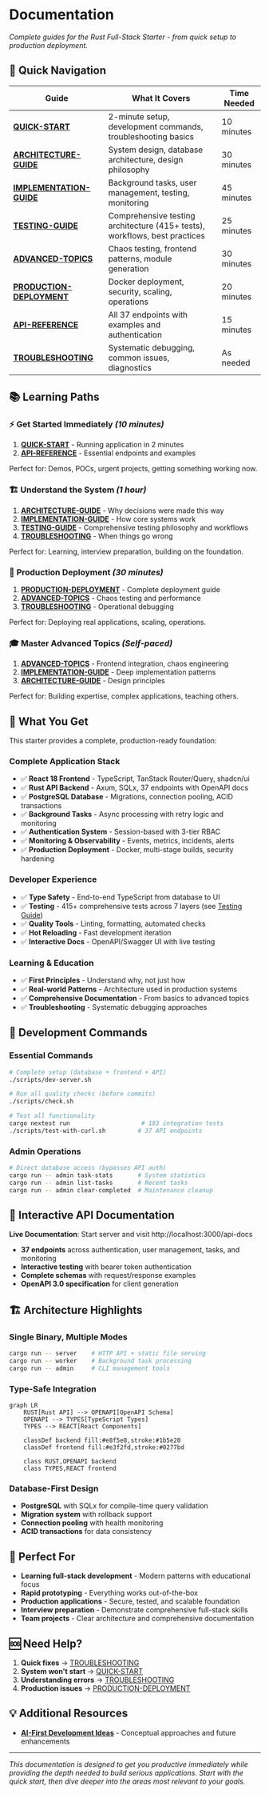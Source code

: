 # Documentation

*Complete guides for the Rust Full-Stack Starter - from quick setup to production deployment.*

## 🚀 Quick Navigation

| Guide | What It Covers | Time Needed |
|-------|---------------|-------------|
| **[QUICK-START](QUICK-START.md)** | 2-minute setup, development commands, troubleshooting basics | 10 minutes |
| **[ARCHITECTURE-GUIDE](ARCHITECTURE-GUIDE.md)** | System design, database architecture, design philosophy | 30 minutes |
| **[IMPLEMENTATION-GUIDE](IMPLEMENTATION-GUIDE.md)** | Background tasks, user management, testing, monitoring | 45 minutes |
| **[TESTING-GUIDE](TESTING-GUIDE.md)** | Comprehensive testing architecture (415+ tests), workflows, best practices | 25 minutes |
| **[ADVANCED-TOPICS](ADVANCED-TOPICS.md)** | Chaos testing, frontend patterns, module generation | 30 minutes |
| **[PRODUCTION-DEPLOYMENT](PRODUCTION-DEPLOYMENT.md)** | Docker deployment, security, scaling, operations | 20 minutes |
| **[API-REFERENCE](API-REFERENCE.md)** | All 37 endpoints with examples and authentication | 15 minutes |
| **[TROUBLESHOOTING](TROUBLESHOOTING.md)** | Systematic debugging, common issues, diagnostics | As needed |

## 📚 Learning Paths

### ⚡ **Get Started Immediately** *(10 minutes)*
1. **[QUICK-START](QUICK-START.md)** - Running application in 2 minutes
2. **[API-REFERENCE](API-REFERENCE.md)** - Essential endpoints and examples

Perfect for: Demos, POCs, urgent projects, getting something working now.

### 🏗️ **Understand the System** *(1 hour)*
1. **[ARCHITECTURE-GUIDE](ARCHITECTURE-GUIDE.md)** - Why decisions were made this way
2. **[IMPLEMENTATION-GUIDE](IMPLEMENTATION-GUIDE.md)** - How core systems work
3. **[TESTING-GUIDE](TESTING-GUIDE.md)** - Comprehensive testing philosophy and workflows
4. **[TROUBLESHOOTING](TROUBLESHOOTING.md)** - When things go wrong

Perfect for: Learning, interview preparation, building on the foundation.

### 🚀 **Production Deployment** *(30 minutes)*
1. **[PRODUCTION-DEPLOYMENT](PRODUCTION-DEPLOYMENT.md)** - Complete deployment guide
2. **[ADVANCED-TOPICS](ADVANCED-TOPICS.md)** - Chaos testing and performance
3. **[TROUBLESHOOTING](TROUBLESHOOTING.md)** - Operational debugging

Perfect for: Deploying real applications, scaling, operations.

### 🎓 **Master Advanced Topics** *(Self-paced)*
1. **[ADVANCED-TOPICS](ADVANCED-TOPICS.md)** - Frontend integration, chaos engineering
2. **[IMPLEMENTATION-GUIDE](IMPLEMENTATION-GUIDE.md)** - Deep implementation patterns
3. **[ARCHITECTURE-GUIDE](ARCHITECTURE-GUIDE.md)** - Design principles

Perfect for: Building expertise, complex applications, teaching others.

## 🎯 What You Get

This starter provides a complete, production-ready foundation:

### **Complete Application Stack**
- ✅ **React 18 Frontend** - TypeScript, TanStack Router/Query, shadcn/ui
- ✅ **Rust API Backend** - Axum, SQLx, 37 endpoints with OpenAPI docs
- ✅ **PostgreSQL Database** - Migrations, connection pooling, ACID transactions
- ✅ **Background Tasks** - Async processing with retry logic and monitoring
- ✅ **Authentication System** - Session-based with 3-tier RBAC
- ✅ **Monitoring & Observability** - Events, metrics, incidents, alerts
- ✅ **Production Deployment** - Docker, multi-stage builds, security hardening

### **Developer Experience**
- ✅ **Type Safety** - End-to-end TypeScript from database to UI
- ✅ **Testing** - 415+ comprehensive tests across 7 layers (see [Testing Guide](TESTING-GUIDE.md))
- ✅ **Quality Tools** - Linting, formatting, automated checks
- ✅ **Hot Reloading** - Fast development iteration
- ✅ **Interactive Docs** - OpenAPI/Swagger UI with live testing

### **Learning & Education**
- ✅ **First Principles** - Understand why, not just how
- ✅ **Real-world Patterns** - Architecture used in production systems
- ✅ **Comprehensive Documentation** - From basics to advanced topics
- ✅ **Troubleshooting** - Systematic debugging approaches

## 🔧 Development Commands

### Essential Commands
```bash
# Complete setup (database + frontend + API)
./scripts/dev-server.sh

# Run all quality checks (before commits)
./scripts/check.sh

# Test all functionality
cargo nextest run                    # 183 integration tests
./scripts/test-with-curl.sh         # 37 API endpoints
```

### Admin Operations
```bash
# Direct database access (bypasses API auth)
cargo run -- admin task-stats       # System statistics  
cargo run -- admin list-tasks       # Recent tasks
cargo run -- admin clear-completed  # Maintenance cleanup
```

## 📖 Interactive API Documentation

**Live Documentation**: Start server and visit http://localhost:3000/api-docs

- **37 endpoints** across authentication, user management, tasks, and monitoring
- **Interactive testing** with bearer token authentication
- **Complete schemas** with request/response examples
- **OpenAPI 3.0 specification** for client generation

## 🏗️ Architecture Highlights

### Single Binary, Multiple Modes
```bash
cargo run -- server    # HTTP API + static file serving
cargo run -- worker    # Background task processing  
cargo run -- admin     # CLI management tools
```

### Type-Safe Integration
```mermaid
graph LR
    RUST[Rust API] --> OPENAPI[OpenAPI Schema]
    OPENAPI --> TYPES[TypeScript Types]
    TYPES --> REACT[React Components]
    
    classDef backend fill:#e8f5e8,stroke:#1b5e20
    classDef frontend fill:#e3f2fd,stroke:#0277bd
    
    class RUST,OPENAPI backend
    class TYPES,REACT frontend
```

### Database-First Design
- **PostgreSQL** with SQLx for compile-time query validation
- **Migration system** with rollback support
- **Connection pooling** with health monitoring
- **ACID transactions** for data consistency

## 🎯 Perfect For

- **Learning full-stack development** - Modern patterns with educational focus
- **Rapid prototyping** - Everything works out-of-the-box
- **Production applications** - Secure, tested, and scalable foundation
- **Interview preparation** - Demonstrate comprehensive full-stack skills
- **Team projects** - Clear architecture and comprehensive documentation

## 🆘 Need Help?

1. **Quick fixes** → [TROUBLESHOOTING](TROUBLESHOOTING.md#-quick-fixes)
2. **System won't start** → [QUICK-START](QUICK-START.md#-troubleshooting)
3. **Understanding errors** → [TROUBLESHOOTING](TROUBLESHOOTING.md#-systematic-debugging)
4. **Production issues** → [PRODUCTION-DEPLOYMENT](PRODUCTION-DEPLOYMENT.md#-troubleshooting-production)

## 💡 Additional Resources

- **[AI-First Development Ideas](ideas/ai-first.md)** - Conceptual approaches and future enhancements

---

*This documentation is designed to get you productive immediately while providing the depth needed to build serious applications. Start with the quick start, then dive deeper into the areas most relevant to your goals.*